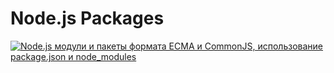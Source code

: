 # Node.js Packages

[![Node.js модули и пакеты формата ECMA и CommonJS, использование package.json и node_modules](https://img.youtube.com/vi/31sX_3IbXs4/0.jpg)](https://www.youtube.com/watch?v=31sX_3IbXs4)
